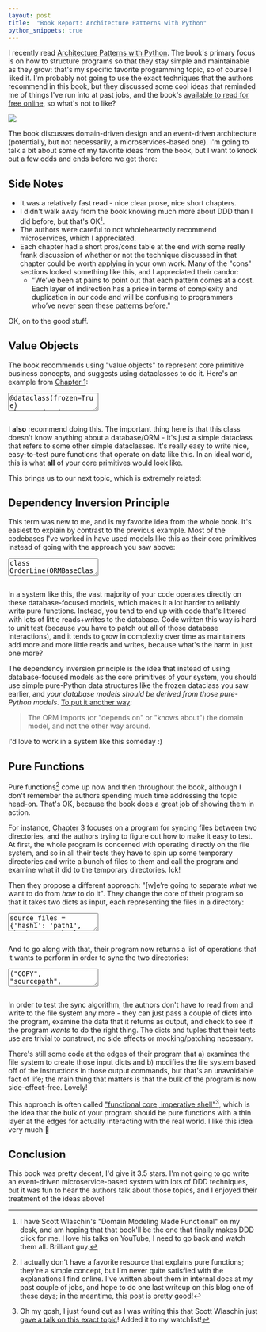 ```yaml
---
layout: post
title:  "Book Report: Architecture Patterns with Python"
python_snippets: true
---
```


I recently read [Architecture Patterns with Python](https://www.cosmicpython.com/). The book's primary focus is on how to structure programs so that they stay simple and maintainable as they grow: that's my specific favorite programming topic, so of course I liked it. I'm probably not going to use the exact techniques that the authors recommend in this book, but they discussed some cool ideas that reminded me of things I've run into at past jobs, and the book's [available to read for free online](https://www.cosmicpython.com/book/preface.html), so what's not to like?

<img src="{{site.baseurl}}/assets/img/architecture_patterns_with_python.jpg" />

The book discusses domain-driven design and an event-driven architecture (potentially, but not necessarily, a microservices-based one). I'm going to talk a bit about some of my favorite ideas from the book, but I want to knock out a few odds and ends before we get there:

## Side Notes
* It was a relatively fast read - nice clear prose, nice short chapters.
* I didn't walk away from the book knowing much more about DDD than I did before, but that's OK[^1].
* The authors were careful to not wholeheartedly recommend microservices, which I appreciated.
* Each chapter had a short pros/cons table at the end with some really frank discussion of whether or not the technique discussed in that chapter could be worth applying in your own work. Many of the "cons" sections looked something like this, and I appreciated their candor:
  * "We’ve been at pains to point out that each pattern comes at a cost. Each layer of indirection has a price in terms of complexity and duplication in our code and will be confusing to programmers who’ve never seen these patterns before."

OK, on to the good stuff.

## Value Objects

The book recommends using "value objects" to represent core primitive business concepts, and suggests using dataclasses to do it. Here's an example from [Chapter 1](https://www.cosmicpython.com/book/chapter_01_domain_model.html#_dataclasses_are_great_for_value_objects):

<textarea class="hidden">
@dataclass(frozen=True)
class OrderLine:
    order_id: OrderReference
    sku: ProductReference
    qty: Quantity
</textarea>
<pre class="cm-s-friendship-bracelet"></pre>

I **also** recommend doing this. The important thing here is that this class doesn't know anything about a database/ORM - it's just a simple dataclass that refers to some other simple dataclasses. It's really easy to write nice, easy-to-test pure functions that operate on data like this. In an ideal world, this is what **all** of your core primitives would look like.

This brings us to our next topic, which is extremely related:

## Dependency Inversion Principle

This term was new to me, and is my favorite idea from the whole book. It's easiest to explain by contrast to the previous example. Most of the codebases I've worked in have used models like this as their core primitives instead of going with the approach you saw above:

<textarea class="hidden">
class OrderLine(ORMBaseClass):
	order_id = orm.ForeignKey(Order)
	sku = orm.ForeignKey(Product)
	qty = orm.IntegerField()
</textarea>
<pre class="cm-s-friendship-bracelet"></pre>

In a system like this, the vast majority of your code operates directly on these database-focused models, which makes it a lot harder to reliably write pure functions. Instead, you tend to end up with code that's littered with lots of little reads+writes to the database. Code written this way is hard to unit test (because you have to patch out all of those database interactions), and it tends to grow in complexity over time as maintainers add more and more little reads and writes, because what's the harm in just one more?

The dependency inversion principle is the idea that instead of using database-focused models as the core primitives of your system, you should use simple pure-Python data structures like the frozen dataclass you saw earlier, and _your database models should be derived from those pure-Python models_. [To put it another way](https://www.cosmicpython.com/book/chapter_02_repository.html#_inverting_the_dependency_orm_depends_on_model):

> The ORM imports (or "depends on" or "knows about") the domain model, and not the other way around.

I'd love to work in a system like this someday :)

## Pure Functions

Pure functions[^2] come up now and then throughout the book, although I don't remember the authors spending much time addressing the topic head-on. That's OK, because the book does a great job of showing them in action.

For instance, [Chapter 3](https://www.cosmicpython.com/book/chapter_03_abstractions.html) focuses on a program for syncing files between two directories, and the authors trying to figure out how to make it easy to test. At first, the whole program is concerned with operating directly on the file system, and so in all their tests they have to spin up some temporary directories and write a bunch of files to them and call the program and examine what it did to the temporary directories. Ick!

Then they propose a different approach: "[w]e’re going to separate _what_ we want to do from _how_ to do it". They change the core of their program so that it takes two dicts as input, each representing the files in a directory:

<textarea class="hidden">
source_files = {'hash1': 'path1', 'hash2': 'path2'}
dest_files = {'hash1': 'path1', 'hash2': 'pathX'}
</textarea>
<pre class="cm-s-friendship-bracelet"></pre>

And to go along with that, their program now returns a list of operations that it wants to perform in order to sync the two directories:

<textarea class="hidden">
("COPY", "sourcepath", "destpath"),
("MOVE", "old", "new"),
</textarea>
<pre class="cm-s-friendship-bracelet"></pre>

In order to test the sync algorithm, the authors don't have to read from and write to the file system any more - they can just pass a couple of dicts into the program, examine the data that it returns as output, and check to see if the program _wants_ to do the right thing. The dicts and tuples that their tests use are trivial to construct, no side effects or mocking/patching necessary.

There's still some code at the edges of their program that a) examines the file system to create those input dicts and b) modifies the file system based off of the instructions in those output commands, but that's an unavoidable fact of life; the main thing that matters is that the bulk of the program is now side-effect-free. Lovely!

This approach is often called ["functional core, imperative shell"](https://www.destroyallsoftware.com/screencasts/catalog/functional-core-imperative-shell)[^3], which is the idea that the bulk of your program should be pure functions with a thin layer at the edges for actually interacting with the real world. I like this idea very much 🙂


## Conclusion

This book was pretty decent, I'd give it 3.5 stars. I'm not going to go write an event-driven microservice-based system with lots of DDD techniques, but it was fun to hear the authors talk about those topics, and I enjoyed their treatment of the ideas above!


[^1]: I have Scott Wlaschin's "Domain Modeling Made Functional" on my desk, and am hoping that that book'll be the one that finally makes DDD click for me. I love his talks on YouTube, I need to go back and watch them all. Brilliant guy.

[^2]: I actually don't have a favorite resource that explains pure functions; they're a simple concept, but I'm never quite satisfied with the explanations I find online. I've written about them in internal docs at my past couple of jobs, and hope to do one last writeup on this blog one of these days; in the meantime, [this post](https://tylerayoung.com/2022/03/16/write-more-pure-functions/) is pretty good!

[^3]: Oh my gosh, I just found out as I was writing this that Scott Wlaschin just [gave a talk on this exact topic](https://www.youtube.com/watch?v=P1vES9AgfC4)! Added it to my watchlist!
